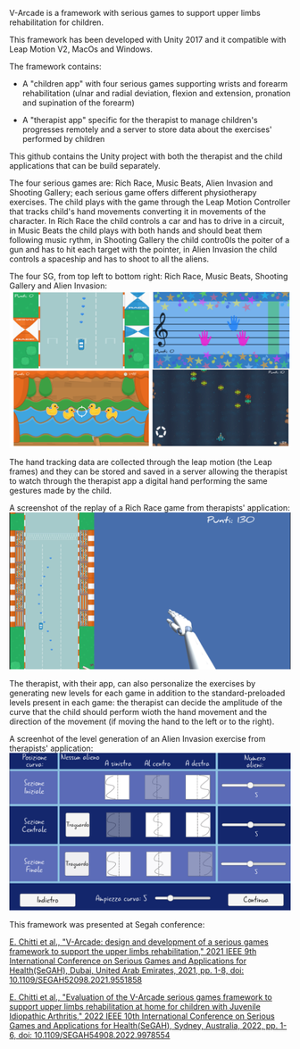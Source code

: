 V-Arcade is a framework with serious games to support upper limbs rehabilitation for children.

This framework has been developed with Unity 2017 and it compatible with Leap Motion V2, MacOs and Windows. 

The framework contains:

- A "children app"  with four serious games supporting wrists and forearm rehabilitation (ulnar and radial deviation, flexion and extension, pronation and supination of the forearm)

- A "therapist app"  specific for the therapist to manage children's progresses remotely and a server to store data about the exercises' performed by children

This github contains the Unity project with both the therapist and the child applications that can be build separately.

The four serious games are: Rich Race, Music Beats, Alien Invasion and Shooting Gallery; each serious game offers different physiotherapy exercises. 
The child plays with the game through the Leap Motion Controller that tracks child's hand movements converting it in movements of the character. In Rich Race the child controls a car and has to drive in a circuit, in Music Beats the child plays with both hands and should beat them following music rythm, in Shooting Gallery the child contro0ls the poiter of a gun and has to hit each target with the pointer, in Alien Invasion the child controls a spaceship and has to shoot to all the aliens.

The four SG, from top left to bottom right: Rich Race, Music Beats, Shooting Gallery and Alien Invasion:
![alt text](https://github.com/eleKit/v-arcade/blob/master/4-serious-games.png)


The hand tracking data are collected through the leap motion (the Leap frames) and they can be stored and saved in a server allowing the therapist to watch through the therapist app a digital hand performing the same gestures made by the child. 

A screenshot of the replay of a Rich Race game from therapists' application:
![alt text](https://github.com/eleKit/v-arcade/blob/master/car-replay.png)

The therapist, with their app, can also personalize the exercises by generating new levels for each game in addition to the standard-preloaded levels present in each game: the therapist can decide the amplitude of the curve that the child should perform wioth the hand movement and the direction of the movement (if moving the hand to the left or to the right).

A screenhot of the level generation of an Alien Invasion exercise from therapists' application:
![alt text](https://github.com/eleKit/v-arcade/blob/master/Space-path-generator.png)


This framework was presented at Segah conference: 

[E. Chitti et al., "V-Arcade: design and development of a serious games framework to support the upper limbs rehabilitation," 2021 IEEE 9th International Conference on Serious Games and Applications for Health(SeGAH), Dubai, United Arab Emirates, 2021, pp. 1-8, doi: 10.1109/SEGAH52098.2021.9551858](https://ieeexplore.ieee.org/document/9551858)

[E. Chitti et al., "Evaluation of the V-Arcade serious games framework to support upper limbs rehabilitation at home for children with Juvenile Idiopathic Arthritis," 2022 IEEE 10th International Conference on Serious Games and Applications for Health(SeGAH), Sydney, Australia, 2022, pp. 1-6, doi: 10.1109/SEGAH54908.2022.9978554](https://ieeexplore.ieee.org/document/9978554)
